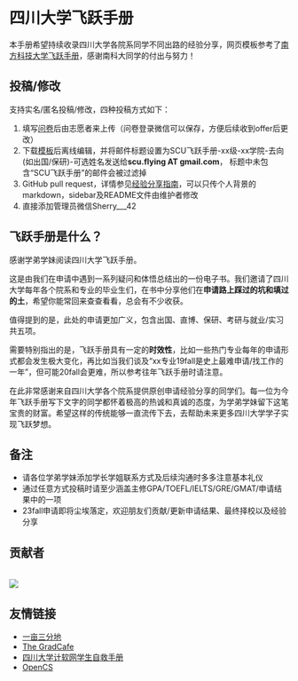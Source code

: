 # 四川大学飞跃手册

本手册希望持续收录四川大学各院系同学不同出路的经验分享，网页模板参考了[南方科技大学飞跃手册](https://sustech-application.com/#/)，感谢南科大同学的付出与努力！

## 投稿/修改

支持实名/匿名投稿/修改，四种投稿方式如下：

1. 填写[问卷](https://www.wenjuan.com/s/UZBZJv61O3B/#)后由志愿者来上传（问卷登录微信可以保存，方便后续收到offer后更改）
2. 下载[模板](https://docs.qq.com/document/DR255TWJyb3BVUkJE)后离线编辑，并将邮件标题设置为SCU飞跃手册-xx级-xx学院-去向(如出国/保研)-可选姓名发送给**scu.flying AT gmail.com**， 标题中未包含“SCU飞跃手册”的邮件会被过滤掉
3. GitHub pull request，详情参见[经验分享指南](guideline.md)，可以只传个人背景的markdown，sidebar及README文件由维护者修改
4. 直接添加管理员微信Sherry___42

## 飞跃手册是什么？

感谢学弟学妹阅读四川大学飞跃手册。

这是由我们在申请中遇到一系列疑问和体悟总结出的一份电子书。我们邀请了四川大学每年各个院系和专业的毕业生们，在书中分享他们在**申请路上踩过的坑和填过的土**，希望你能常回来查查看看，总会有不少收获。

值得提到的是，此处的申请更加广义，包含出国、直博、保研、考研与就业/实习共五项。

需要特别指出的是，飞跃手册具有一定的**时效性**，比如一些热门专业每年的申请形式都会发生极大变化，再比如当我们谈及“xx专业19fall是史上最难申请/找工作的一年”，但可能20fall会更难，所以参考往年飞跃手册时请注意。

在此非常感谢来自四川大学各个院系提供原创申请经验分享的同学们。每一位为今年飞跃手册写下文字的同学都怀着极高的热诚和真诚的态度，为学弟学妹留下这笔宝贵的财富。希望这样的传统能够一直流传下去，去帮助未来更多四川大学学子实现飞跃梦想。

## 备注

+ 请各位学弟学妹添加学长学姐联系方式及后续沟通时多多注意基本礼仪
+ 通过任意方式投稿时请至少涵盖主修GPA/TOEFL/IELTS/GRE/GMAT/申请结果中的一项
+ 23fall申请即将尘埃落定，欢迎朋友们贡献/更新申请结果、最终择校以及经验分享

## 贡献者

<a href="https://github.com/scu-flying/SCUflying/graphs/contributors">
  <br><img src="https://contributors-img.web.app/image?repo=scu-flying/SCUflying" />
</a>

## 友情链接

* [一亩三分地](http://www.1point3acres.com/)
* [The GradCafe](https://www.thegradcafe.com/)
* [四川大学计软网学生自救手册](https://scu-cs-runner.github.io/SurviveSCUManual/)
* [OpenCS](https://opencs.app/)
